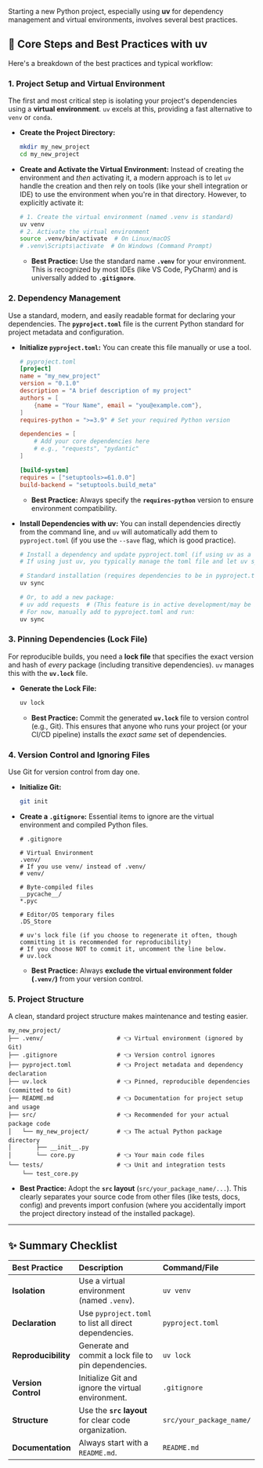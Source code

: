 Starting a new Python project, especially using **uv** for dependency management and virtual environments, involves several best practices.

## 🐍 Core Steps and Best Practices with uv

Here's a breakdown of the best practices and typical workflow:

### 1\. Project Setup and Virtual Environment

The first and most critical step is isolating your project's dependencies using a **virtual environment**. `uv` excels at this, providing a fast alternative to `venv` or `conda`.

  * **Create the Project Directory:**
    ```bash
    mkdir my_new_project
    cd my_new_project
    ```
  * **Create and Activate the Virtual Environment:**
    Instead of creating the environment and *then* activating it, a modern approach is to let `uv` handle the creation and then rely on tools (like your shell integration or IDE) to use the environment when you're in that directory. However, to explicitly activate it:
    ```bash
    # 1. Create the virtual environment (named .venv is standard)
    uv venv
    # 2. Activate the virtual environment
    source .venv/bin/activate  # On Linux/macOS
    # .venv\Scripts\activate  # On Windows (Command Prompt)
    ```
      * **Best Practice:** Use the standard name **`.venv`** for your environment. This is recognized by most IDEs (like VS Code, PyCharm) and is universally added to **`.gitignore`**.

### 2\. Dependency Management

Use a standard, modern, and easily readable format for declaring your dependencies. The **`pyproject.toml`** file is the current Python standard for project metadata and configuration.

  * **Initialize `pyproject.toml`:**
    You can create this file manually or use a tool.

    ```toml
    # pyproject.toml
    [project]
    name = "my_new_project"
    version = "0.1.0"
    description = "A brief description of my project"
    authors = [
        {name = "Your Name", email = "you@example.com"},
    ]
    requires-python = ">=3.9" # Set your required Python version

    dependencies = [
        # Add your core dependencies here
        # e.g., "requests", "pydantic"
    ]

    [build-system]
    requires = ["setuptools>=61.0.0"]
    build-backend = "setuptools.build_meta"
    ```

      * **Best Practice:** Always specify the **`requires-python`** version to ensure environment compatibility.

  * **Install Dependencies with uv:**
    You can install dependencies directly from the command line, and `uv` will automatically add them to `pyproject.toml` (if you use the `--save` flag, which is good practice).

    ```bash
    # Install a dependency and update pyproject.toml (if using uv as a wrapper around pip-like commands)
    # If using just uv, you typically manage the toml file and let uv sync to it.

    # Standard installation (requires dependencies to be in pyproject.toml or a requirements file)
    uv sync

    # Or, to add a new package:
    # uv add requests  # (This feature is in active development/may be implemented by the time you read this)
    # For now, manually add to pyproject.toml and run:
    uv sync 
    ```

### 3\. Pinning Dependencies (Lock File)

For reproducible builds, you need a **lock file** that specifies the exact version and hash of *every* package (including transitive dependencies). `uv` manages this with the **`uv.lock`** file.

  * **Generate the Lock File:**
    ```bash
    uv lock
    ```
      * **Best Practice:** Commit the generated **`uv.lock`** file to version control (e.g., Git). This ensures that anyone who runs your project (or your CI/CD pipeline) installs the *exact same* set of dependencies.

### 4\. Version Control and Ignoring Files

Use Git for version control from day one.

  * **Initialize Git:**

    ```bash
    git init
    ```

  * **Create a `.gitignore`:**
    Essential items to ignore are the virtual environment and compiled Python files.

    ```gitignore
    # .gitignore

    # Virtual Environment
    .venv/
    # If you use venv/ instead of .venv/
    # venv/ 

    # Byte-compiled files
    __pycache__/
    *.pyc

    # Editor/OS temporary files
    .DS_Store

    # uv's lock file (if you choose to regenerate it often, though committing it is recommended for reproducibility)
    # If you choose NOT to commit it, uncomment the line below.
    # uv.lock
    ```

      * **Best Practice:** Always **exclude the virtual environment folder (`.venv/`)** from your version control.

### 5\. Project Structure

A clean, standard project structure makes maintenance and testing easier.

```
my_new_project/
├── .venv/                     # 👈 Virtual environment (ignored by Git)
├── .gitignore                 # 👈 Version control ignores
├── pyproject.toml             # 👈 Project metadata and dependency declaration
├── uv.lock                    # 👈 Pinned, reproducible dependencies (committed to Git)
├── README.md                  # 👈 Documentation for project setup and usage
├── src/                       # 👈 Recommended for your actual package code
│   └── my_new_project/        # 👈 The actual Python package directory
│       ├── __init__.py
│       └── core.py            # 👈 Your main code files
└── tests/                     # 👈 Unit and integration tests
    └── test_core.py
```

  * **Best Practice:** Adopt the **`src` layout** (`src/your_package_name/...`). This clearly separates your source code from other files (like tests, docs, config) and prevents import confusion (where you accidentally import the project directory instead of the installed package).

-----

## ✨ Summary Checklist

| Best Practice | Description | Command/File |
| :--- | :--- | :--- |
| **Isolation** | Use a virtual environment (named `.venv`). | `uv venv` |
| **Declaration** | Use `pyproject.toml` to list all direct dependencies. | `pyproject.toml` |
| **Reproducibility** | Generate and commit a lock file to pin dependencies. | `uv lock` |
| **Version Control** | Initialize Git and ignore the virtual environment. | `.gitignore` |
| **Structure** | Use the **`src` layout** for clear code organization. | `src/your_package_name/` |
| **Documentation** | Always start with a `README.md`. | `README.md` |